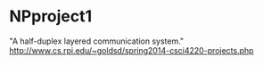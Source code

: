 NPproject1
==========

"A half-duplex layered communication system." http://www.cs.rpi.edu/~goldsd/spring2014-csci4220-projects.php
